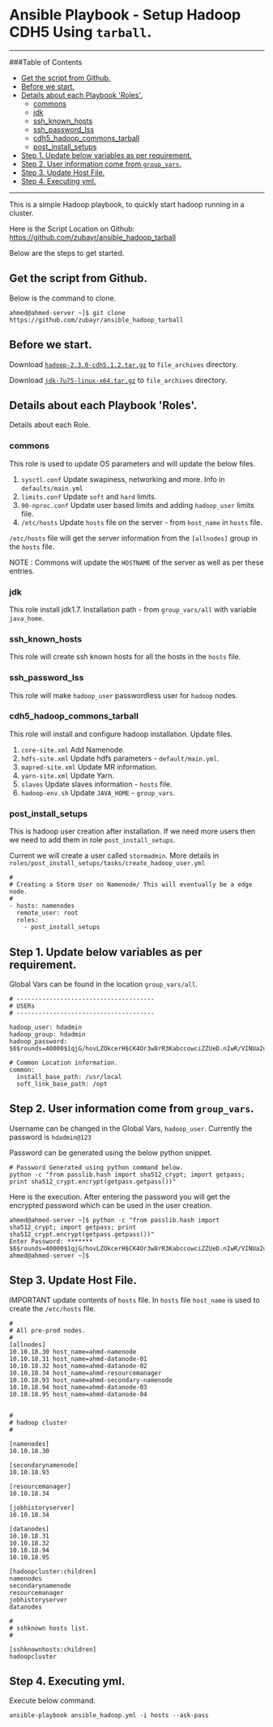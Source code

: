 
<a name="AnsiblePlaybookSetupHadoopCDH5Usingtarball"></a>

# Ansible Playbook - Setup Hadoop CDH5 Using `tarball`.


---

###Table of Contents

* <a href="#GetthescriptfromGithub">Get the script from Github.</a>
* <a href="#Beforewestart">Before we start.</a>
* <a href="#DetailsabouteachPlaybookRoles">Details about each Playbook 'Roles'.</a>
	* <a href="#commons">commons</a>
	* <a href="#jdk">jdk</a>
	* <a href="#sshknownhosts">ssh_known_hosts</a>
	* <a href="#sshpasswordlss">ssh_password_lss</a>
	* <a href="#cdh5hadoopcommonstarball">cdh5_hadoop_commons_tarball</a>
	* <a href="#postinstallsetups">post_install_setups</a>
* <a href="#Step1Updatebelowvariablesasperrequirement">Step 1. Update below variables as per requirement.</a>
* <a href="#Step2Userinformationcomefromgroupvars">Step 2. User information come from `group_vars`.</a>
* <a href="#Step3UpdateHostFile">Step 3. Update Host File.</a>
* <a href="#Step4Executingyml">Step 4. Executing yml.</a>

---



This is a simple Hadoop playbook, to quickly start hadoop running in a cluster.

Here is the Script Location on Github: https://github.com/zubayr/ansible_hadoop_tarball

Below are the steps to get started.


<a name="GetthescriptfromGithub"></a>

## Get the script from Github.

Below is the command to clone. 

    ahmed@ahmed-server ~]$ git clone https://github.com/zubayr/ansible_hadoop_tarball


<a name="Beforewestart"></a>

## Before we start.

Download [`hadoop-2.3.0-cdh5.1.2.tar.gz`](http://archive.cloudera.com/cdh5/cdh/5/hadoop-2.3.0-cdh5.1.2.tar.gz) to `file_archives` directory.

Download [`jdk-7u75-linux-x64.tar.gz`](http://www.oracle.com/technetwork/java/javase/downloads/java-archive-downloads-javase7-521261.html#jdk-7u75-oth-JPR) to `file_archives` directory.



<a name="DetailsabouteachPlaybookRoles"></a>

## Details about each Playbook 'Roles'. 

Details about each Role.


<a name="commons"></a>

### commons

This role is used to update OS parameters and will update the below files.

1. `sysctl.conf` Update swapiness, networking and more. Info in `defaults/main.yml`
2. `limits.conf` Update `soft` and `hard` limits.
3. `90-nproc.conf` Update user based limits and adding `hadoop_user` limits file.
4. `/etc/hosts` Update `hosts` file on the server - from `host_name` in `hosts` file.
 
`/etc/hosts` file will get the server information from the `[allnodes]` group in the `hosts` file.

NOTE : Commons will update the `HOSTNAME` of the server as well as per these entries.


<a name="jdk"></a>

### jdk 

This role install jdk1.7. Installation path - from `group_vars/all` with variable `java_home`.


<a name="sshknownhosts"></a>

### ssh_known_hosts

This role will create ssh known hosts for all the hosts in the `hosts` file.


<a name="sshpasswordlss"></a>

### ssh_password_lss

This role will make `hadoop_user` passwordless user for `hadoop` nodes.


<a name="cdh5hadoopcommonstarball"></a>

### cdh5_hadoop_commons_tarball

This role will install and configure hadoop installation. Update files.

1. `core-site.xml` Add Namenode.
2. `hdfs-site.xml` Update hdfs parameters - `default/main.yml`.
3. `mapred-site.xml` Update MR information.
4. `yarn-site.xml` Update Yarn. 
5. `slaves` Update slaves information - `hosts` file.
6. `hadoop-env.sh` Update `JAVA_HOME` - `group_vars`. 



<a name="postinstallsetups"></a>

### post_install_setups


This is hadoop user creation after installation.
If we need more users then we need to add them in role `post_install_setups`.

Current we will create a user called `stormadmin`. More details in `roles/post_install_setups/tasks/create_hadoop_user.yml`

    #
    # Creating a Storm User on Namenode/ This will eventually be a edge node.
    #
    - hosts: namenodes
      remote_user: root
      roles:
        - post_install_setups
        


<a name="Step1Updatebelowvariablesasperrequirement"></a>

## Step 1. Update below variables as per requirement.


Global Vars can be found in the location `group_vars/all`.

    # --------------------------------------
    # USERs
    # --------------------------------------
    
    hadoop_user: hdadmin
    hadoop_group: hdadmin
    hadoop_password: $6$rounds=40000$1qjG/hovLZOkcerH$CK4Or3w8rR3KabccowciZZUeD.nIwR/VINUa2uPsmGK/2xnmOt80TjDwbof9rNvnYY6icCkdAR2qrFquirBtT1

    # Common Location information.
    common:
      install_base_path: /usr/local
      soft_link_base_path: /opt



<a name="Step2Userinformationcomefromgroupvars"></a>

## Step 2. User information come from `group_vars`.

Username can be changed in the Global Vars, `hadoop_user`.
Currently the password is `hdadmin@123`

Password can be generated using the below python snippet.

    # Password Generated using python command below.
    python -c "from passlib.hash import sha512_crypt; import getpass; print sha512_crypt.encrypt(getpass.getpass())"

Here is the execution. After entering the password you will get the encrypted password which can be used in the user creation.

    ahmed@ahmed-server ~]$ python -c "from passlib.hash import sha512_crypt; import getpass; print sha512_crypt.encrypt(getpass.getpass())"
    Enter Password: *******
    $6$rounds=40000$1qjG/hovLZOkcerH$CK4Or3w8rR3KabccowciZZUeD.nIwR/VINUa2uPsmGK/2xnmOt80TjDwbof9rNvnYY6icCkdAR2qrFquirBtT1
    ahmed@ahmed-server ~]$


<a name="Step3UpdateHostFile"></a>

## Step 3. Update Host File. 

IMPORTANT update contents of `hosts` file. 
In `hosts` file `host_name` is used to create the `/etc/hosts` file. 


    #
    # All pre-prod nodes. 
    #
    [allnodes]
    10.10.18.30 host_name=ahmd-namenode
    10.10.18.31 host_name=ahmd-datanode-01
    10.10.18.32 host_name=ahmd-datanode-02
    10.10.18.34 host_name=ahmd-resourcemanager
    10.10.18.93 host_name=ahmd-secondary-namenode
    10.10.18.94 host_name=ahmd-datanode-03
    10.10.18.95 host_name=ahmd-datanode-04
    
    
    # 
    # hadoop cluster
    #
    
    [namenodes]
    10.10.18.30
    
    [secondarynamenode]
    10.10.18.93
    
    [resourcemanager]
    10.10.18.34
    
    [jobhistoryserver]
    10.10.18.34
    
    [datanodes]
    10.10.18.31
    10.10.18.32
    10.10.18.94
    10.10.18.95
    
    [hadoopcluster:children]
    namenodes
    secondarynamenode
    resourcemanager
    jobhistoryserver
    datanodes
    
    #
    # sshknown hosts list.
    #
    
    [sshknownhosts:children]
    hadoopcluster




<a name="Step4Executingyml"></a>

## Step 4. Executing yml.

Execute below command. 

    ansible-playbook ansible_hadoop.yml -i hosts --ask-pass
